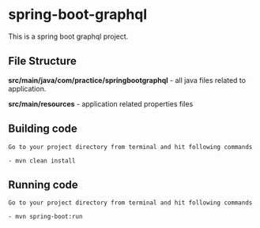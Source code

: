 # spring-boot-graphql

This is a spring boot graphql project.

## File Structure

**src/main/java/com/practice/springbootgraphql** - all java files related to application.

**src/main/resources** - application related properties files 

## Building code

```
Go to your project directory from terminal and hit following commands

- mvn clean install
```

## Running code

```
Go to your project directory from terminal and hit following commands

- mvn spring-boot:run
```
